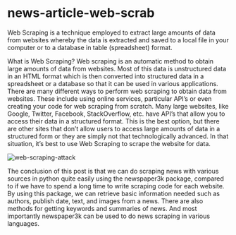 # news-article-web-scrab

Web Scraping is a technique employed to extract large amounts of data from websites whereby the data is extracted and saved to a local file in your computer or to a database in table (spreadsheet) format.


What is Web Scraping?
Web scraping is an automatic method to obtain large amounts of data from websites. Most of this data is unstructured data in an HTML format which is then converted into structured data in a spreadsheet or a database so that it can be used in various applications. There are many different ways to perform web scraping to obtain data from websites. These include using online services, particular API’s or even creating your code for web scraping from scratch. Many large websites, like Google, Twitter, Facebook, StackOverflow, etc. have API’s that allow you to access their data in a structured format. This is the best option, but there are other sites that don’t allow users to access large amounts of data in a structured form or they are simply not that technologically advanced. In that situation, it’s best to use Web Scraping to scrape the website for data.

![web-scraping-attack](https://user-images.githubusercontent.com/100284219/169580113-cd6ad330-5bc8-4525-a302-4d281a878d7a.jpg)


The conclusion of this post is that we can do scraping news with various sources in python quite easily using the newspaper3k package, compared to if we have to spend a long time to write scraping code for each website. By using this package, we can retrieve basic information needed such as authors, publish date, text, and images from a news. There are also methods for getting keywords and summaries of news. And most importantly newspaper3k can be used to do news scraping in various languages.

